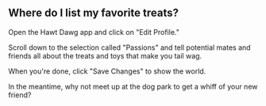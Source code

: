 ## Where do I list my favorite treats?

Open the Hawt Dawg app and click on "Edit Profile."

Scroll down to the selection called "Passions" and tell potential mates and friends all about the treats and toys that make you tail wag.

When you're done, click "Save Changes" to show the world.

In the meantime, why not meet up at the dog park to get a whiff of your new friend?